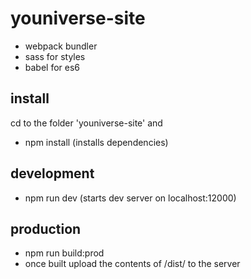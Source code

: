 # youniverse-site

- webpack bundler
- sass for styles
- babel for es6

## install

cd to the folder 'youniverse-site' and 

- npm install (installs dependencies)

## development

- npm run dev (starts dev server on localhost:12000)

## production

- npm run build:prod
- once built upload the contents of /dist/ to the server
